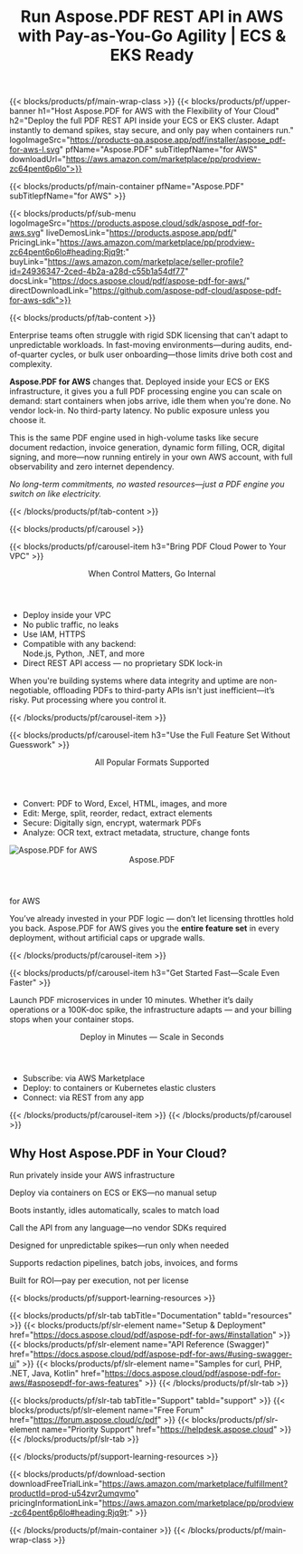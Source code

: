 ﻿---
title: Run Aspose.PDF REST API in AWS with Pay-as-You-Go Agility | ECS & EKS Ready
description: Ditch rigid licenses. Deploy the full Aspose.PDF REST API inside your AWS ECS or EKS cluster—scale on demand, control infrastructure, and only pay when you process.
weight: 120
url: /aws
---

{{< blocks/products/pf/main-wrap-class >}}
{{< blocks/products/pf/upper-banner 
    h1="Host Aspose.PDF for AWS with the Flexibility of Your Cloud" 
    h2="Deploy the full PDF REST API inside your ECS or EKS cluster. Adapt instantly to demand spikes, stay secure, and only pay when containers run." 
    logoImageSrc="https://products-qa.aspose.app/pdf/installer/aspose_pdf-for-aws-l.svg" 
    pfName="Aspose.PDF" 
    subTitlepfName="for AWS" 
    downloadUrl="https://aws.amazon.com/marketplace/pp/prodview-zc64pent6p6lo">}}

{{< blocks/products/pf/main-container pfName="Aspose.PDF" subTitlepfName="for AWS" >}}

{{< blocks/products/pf/sub-menu logoImageSrc="https://products.aspose.cloud/sdk/aspose_pdf-for-aws.svg" liveDemosLink="https://products.aspose.app/pdf/" PricingLink="https://aws.amazon.com/marketplace/pp/prodview-zc64pent6p6lo#heading:Rjq9t:" buyLink="https://aws.amazon.com/marketplace/seller-profile?id=24936347-2ced-4b2a-a28d-c55b1a54df77" docsLink="https://docs.aspose.cloud/pdf/aspose-pdf-for-aws/" directDownloadLink="https://github.com/aspose-pdf-cloud/aspose-pdf-for-aws-sdk">}}

{{< blocks/products/pf/tab-content >}}
<p>Enterprise teams often struggle with rigid SDK licensing that can't adapt to unpredictable workloads. In fast-moving environments—during audits, end-of-quarter cycles, or bulk user onboarding—those limits drive both cost and complexity.</p>

<p><strong>Aspose.PDF for AWS</strong> changes that. Deployed inside your ECS or EKS infrastructure, it gives you a full PDF processing engine you can scale on demand: start containers when jobs arrive, idle them when you're done. No vendor lock-in. No third-party latency. No public exposure unless you choose it.</p>

<p>This is the same PDF engine used in high-volume tasks like secure document redaction, invoice generation, dynamic form filling, OCR, digital signing, and more—now running entirely in your own AWS account, with full observability and zero internet dependency.</p>

<p><em>No long-term commitments, no wasted resources—just a PDF engine you switch on like electricity.</em></p>
{{< /blocks/products/pf/tab-content >}}

{{< blocks/products/pf/carousel >}}

{{< blocks/products/pf/carousel-item h3="Bring PDF Cloud Power to Your VPC" >}}
<div class="diagram1 d1-cloud">
  <div class="d1-row">
    <div class="d1-col d1-left">
      <header><i class="fa fa-lock"></i>When Control Matters, Go Internal</header>
      <ul>
        <li>Deploy inside your VPC</li>
        <li>No public traffic, no leaks</li>
        <li>Use IAM, HTTPS</li>
        <li>Compatible with any backend:<br>Node.js, Python, .NET, and more</li>
        <li>Direct REST API access — no proprietary SDK lock-in</li>
      </ul>
    </div>
    <div class="d1-col d1-rigt">
      <p>When you're building systems where data integrity and uptime are non-negotiable, offloading PDFs to third-party APIs isn't just inefficient—it’s risky. Put processing where you control it.</p>
    </div>
  </div>
</div>
{{< /blocks/products/pf/carousel-item >}}

{{< blocks/products/pf/carousel-item h3="Use the Full Feature Set Without Guesswork" >}}
<div class="diagram1 d1-cloud">
  <div class="d1-row">
    <div class="d1-col d1-left">
      <header><i class="fa fa-check-square"></i>All Popular Formats Supported</header>
      <ul>
        <li>Convert: PDF to Word, Excel, HTML, images, and more</li>
        <li>Edit: Merge, split, reorder, redact, extract elements</li>
        <li>Secure: Digitally sign, encrypt, watermark PDFs</li>
        <li>Analyze: OCR text, extract metadata, structure, change fonts</li>
      </ul>      
    </div>
    <div class="d1-col d1-right">
    </div>
  </div>
  <div class="d1-logo">
    <img src="https://products-qa.aspose.app/pdf/installer/aspose_pdf-for-aws.svg" alt="Aspose.PDF for AWS">
    <header>Aspose.PDF</header>
    <footer>for AWS</footer>
  </div>
  <div class="d1-row">
    <p>You’ve already invested in your PDF logic — don’t let licensing throttles hold you back. Aspose.PDF for AWS gives you the <strong>entire feature set</strong> in every deployment, without artificial caps or upgrade walls.</p>
  </div>
</div>
{{< /blocks/products/pf/carousel-item >}}

{{< blocks/products/pf/carousel-item h3="Get Started Fast—Scale Even Faster" >}}
<div class="diagram1 d1-cloud">
  <div class="d1-row">
    <div class="d1-col d1-left">
      <p>Launch PDF microservices in under 10 minutes. Whether it’s daily operations or a 100K-doc spike, the infrastructure adapts — and your billing stops when your container stops.</p>
    </div>
    <div class="d1-col d1-right">
      <header><i class="fa fa-rocket"></i>Deploy in Minutes — Scale in Seconds</header>
      <ul>
        <li>Subscribe: via AWS Marketplace</li>
        <li>Deploy: to containers or Kubernetes elastic clusters</li>
        <li>Connect: via REST from any app</li>
      </ul>
    </div>
  </div>
</div>
{{< /blocks/products/pf/carousel-item >}}
{{< /blocks/products/pf/carousel >}}

<div class="container-fluid features-section bg-gray singleproduct">
  <a class="anchor" id="features" name="features"></a>
  <div class="row">
    <div class="container">
      <h2 class="pr-ft">Why Host Aspose.PDF in Your Cloud?</h2>
      <div class="col-lg-4"><em class="fa fa-shield ico-blue fa-2x col-lg-2"></em><p class="col-lg-10">Run privately inside your AWS infrastructure</p></div>
      <div class="col-lg-4"><em class="fa fa-server ico-blue fa-2x col-lg-2"></em><p class="col-lg-10">Deploy via containers on ECS or EKS—no manual setup</p></div>
      <div class="col-lg-4"><em class="fa fa-server ico-blue fa-2x col-lg-2"></em><p class="col-lg-10">Boots instantly, idles automatically, scales to match load</p></div>
      <div class="col-lg-4"><em class="fa fa-code ico-blue fa-2x col-lg-2"></em><p class="col-lg-10">Call the API from any language—no vendor SDKs required</p></div>
<div class="col-lg-4"><em class="fa fa-clock-o ico-blue fa-2x col-lg-2"></em><p class="col-lg-10">Designed for unpredictable spikes—run only when needed</p></div>
      <div class="col-lg-4"><em class="fa fa-wrench ico-blue fa-2x col-lg-2"></em><p class="col-lg-10">Supports redaction pipelines, batch jobs, invoices, and forms</p></div>
      <div class="col-lg-4"><em class="fa fa-bar-chart ico-blue fa-2x col-lg-2"></em><p class="col-lg-10">Built for ROI—pay per execution, not per license</p></div>
    </div>
  </div>
</div>

<script>
document.addEventListener('DOMContentLoaded', function() {
  setTimeout(function() {
    document.querySelectorAll('a.btn-primary[href="https://purchase.aspose.cloud/buy"]')
      .forEach(btn => btn.href = "https://aws.amazon.com/marketplace/fulfillment?productId=prod-u54zvr2umqvmo");
    
    document.querySelectorAll('a.btn-warning[href="https://dashboard.aspose.cloud"]')
      .forEach(btn => btn.href = "https://aws.amazon.com/marketplace/pp/prodview-zc64pent6p6lo");
  }, 1000);
});
</script>

{{< blocks/products/pf/support-learning-resources >}}

{{< blocks/products/pf/slr-tab tabTitle="Documentation" tabId="resources" >}}
{{< blocks/products/pf/slr-element name="Setup & Deployment" href="https://docs.aspose.cloud/pdf/aspose-pdf-for-aws/#installation" >}}
{{< blocks/products/pf/slr-element name="API Reference (Swagger)" href="https://docs.aspose.cloud/pdf/aspose-pdf-for-aws/#using-swagger-ui" >}}
{{< blocks/products/pf/slr-element name="Samples for curl, PHP, .NET, Java, Kotlin" href="https://docs.aspose.cloud/pdf/aspose-pdf-for-aws/#asposepdf-for-aws-features" >}}
{{< /blocks/products/pf/slr-tab >}}

{{< blocks/products/pf/slr-tab tabTitle="Support" tabId="support" >}}
{{< blocks/products/pf/slr-element name="Free Forum" href="https://forum.aspose.cloud/c/pdf" >}}
{{< blocks/products/pf/slr-element name="Priority Support" href="https://helpdesk.aspose.cloud" >}}
{{< /blocks/products/pf/slr-tab >}}

{{< /blocks/products/pf/support-learning-resources >}}

{{< blocks/products/pf/download-section 
    downloadFreeTrialLink="https://aws.amazon.com/marketplace/fulfillment?productId=prod-u54zvr2umqvmo" 
    pricingInformationLink="https://aws.amazon.com/marketplace/pp/prodview-zc64pent6p6lo#heading:Rjq9t:" >}}

{{< /blocks/products/pf/main-container >}}
{{< /blocks/products/pf/main-wrap-class >}}

